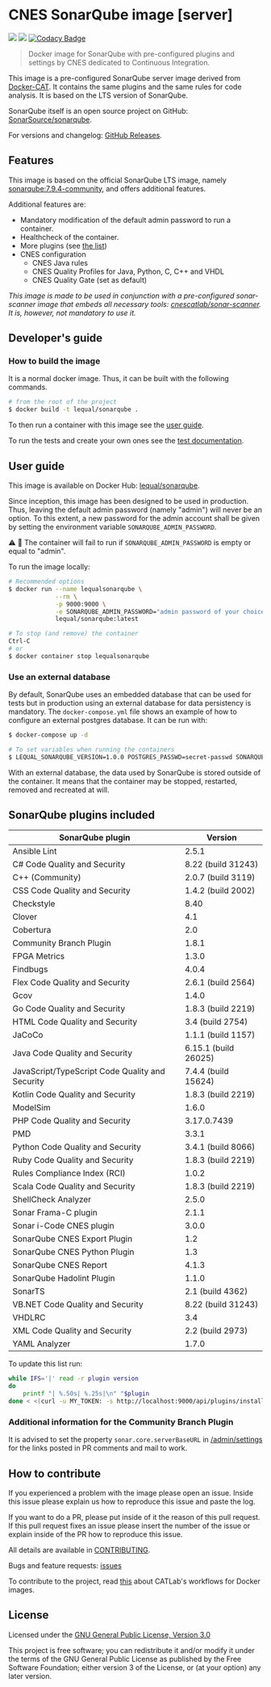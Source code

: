 # CNES SonarQube image \[server\]

![](https://github.com/cnescatlab/sonarqube/workflows/CI/badge.svg)
![](https://github.com/cnescatlab/sonarqube/workflows/CD/badge.svg)
[![Codacy Badge](https://app.codacy.com/project/badge/Grade/2a4a53f54ae94bd69d66a7690b95612f)](https://www.codacy.com/gh/cnescatlab/sonarqube?utm_source=github.com&amp;utm_medium=referral&amp;utm_content=lequal/sonarqube&amp;utm_campaign=Badge_Grade)

> Docker image for SonarQube with pre-configured plugins and settings by CNES dedicated to Continuous Integration.

This image is a pre-configured SonarQube server image derived from [Docker-CAT](https://github.com/cnescatlab/docker-cat). It contains the same plugins and the same rules for code analysis. It is based on the LTS version of SonarQube.

SonarQube itself is an open source project on GitHub: [SonarSource/sonarqube](https://github.com/SonarSource/sonarqube).

For versions and changelog: [GitHub Releases](https://github.com/cnescatlab/sonarqube/releases).

## Features

This image is based on the official SonarQube LTS image, namely [sonarqube:7.9.4-community](https://hub.docker.com/_/sonarqube), and offers additional features.

Additional features are:

* Mandatory modification of the default admin password to run a container.
* Healthcheck of the container.
* More plugins (see [the list](#sonarqube-plugins-included))
* CNES configuration
    * CNES Java rules
    * CNES Quality Profiles for Java, Python, C, C++ and VHDL
    * CNES Quality Gate (set as default)

_This image is made to be used in conjunction with a pre-configured sonar-scanner image that embeds all necessary tools: [cnescatlab/sonar-scanner](https://github.com/cnescatlab/sonar-scanner). It is, however, not mandatory to use it._

## Developer's guide

### How to build the image

It is a normal docker image. Thus, it can be built with the following commands.

```sh
# from the root of the project
$ docker build -t lequal/sonarqube .
```

To then run a container with this image see the [user guide](#user-guide).

To run the tests and create your own ones see the [test documentation](https://github.com/cnescatlab/sonarqube/tree/develop/tests).

## User guide

This image is available on Docker Hub: [lequal/sonarqube](https://hub.docker.com/r/lequal/sonarqube/).

Since inception, this image has been designed to be used in production. Thus, leaving the default admin password (namely "admin") will never be an option. To this extent, a new password for the admin account shall be given by setting the environment variable `SONARQUBE_ADMIN_PASSWORD`.

:warning: :rotating_light: The container will fail to run if `SONARQUBE_ADMIN_PASSWORD` is empty or equal to "admin".

To run the image locally:

```sh
# Recommended options
$ docker run --name lequalsonarqube \
             --rm \
             -p 9000:9000 \
             -e SONARQUBE_ADMIN_PASSWORD="admin password of your choice" \
             lequal/sonarqube:latest

# To stop (and remove) the container
Ctrl-C
# or
$ docker container stop lequalsonarqube
```

### Use an external database

By default, SonarQube uses an embedded database that can be used for tests but in production using an external database for data persistency is mandatory. The `docker-compose.yml` file shows an example of how to configure an external postgres database. It can be run with:

```sh
$ docker-compose up -d

# To set variables when running the containers
$ LEQUAL_SONARQUBE_VERSION=1.0.0 POSTGRES_PASSWD=secret-passwd SONARQUBE_ADMIN_PASSWORD="a password" docker-compose up -d
```

With an external database, the data used by SonarQube is stored outside of the container. It means that the container may be stopped, restarted, removed and recreated at will.

## SonarQube plugins included

| SonarQube plugin                                  | Version                  | 
|---------------------------------------------------|--------------------------|
| Ansible Lint                                      | 2.5.1                    |
| C# Code Quality and Security                      | 8.22 (build 31243)       |
| C++ (Community)                                   | 2.0.7 (build 3119)       |
| CSS Code Quality and Security                     | 1.4.2 (build 2002)       |
| Checkstyle                                        | 8.40                     |
| Clover                                            | 4.1                      |
| Cobertura                                         | 2.0                      |
| Community Branch Plugin                           | 1.8.1                    |
| FPGA Metrics                                      | 1.3.0                    |
| Findbugs                                          | 4.0.4                    |
| Flex Code Quality and Security                    | 2.6.1 (build 2564)       |
| Gcov                                              | 1.4.0                    |
| Go Code Quality and Security                      | 1.8.3 (build 2219)       |
| HTML Code Quality and Security                    | 3.4 (build 2754)         |
| JaCoCo                                            | 1.1.1 (build 1157)       |
| Java Code Quality and Security                    | 6.15.1 (build 26025)     |
| JavaScript/TypeScript Code Quality and Security   | 7.4.4 (build 15624)      |
| Kotlin Code Quality and Security                  | 1.8.3 (build 2219)       |
| ModelSim                                          | 1.6.0                    |
| PHP Code Quality and Security                     | 3.17.0.7439              |
| PMD                                               | 3.3.1                    |
| Python Code Quality and Security                  | 3.4.1 (build 8066)       |
| Ruby Code Quality and Security                    | 1.8.3 (build 2219)       |
| Rules Compliance Index (RCI)                      | 1.0.2                    |
| Scala Code Quality and Security                   | 1.8.3 (build 2219)       |
| ShellCheck Analyzer                               | 2.5.0                    |
| Sonar Frama-C plugin                              | 2.1.1                    |
| Sonar i-Code CNES plugin                          | 3.0.0                    |
| SonarQube CNES Export Plugin                      | 1.2                      |
| SonarQube CNES Python Plugin                      | 1.3                      |
| SonarQube CNES Report                             | 4.1.3                    |
| SonarQube Hadolint Plugin                         | 1.1.0                    |
| SonarTS                                           | 2.1 (build 4362)         |
| VB.NET Code Quality and Security                  | 8.22 (build 31243)       |
| VHDLRC                                            | 3.4                      |
| XML Code Quality and Security                     | 2.2 (build 2973)         |
| YAML Analyzer                                     | 1.7.0                    |


To update this list run:

```sh
while IFS='|' read -r plugin version
do
    printf "| %.50s| %.25s|\n" "$plugin                                                  " "$version                         "
done < <(curl -u MY_TOKEN: -s http://localhost:9000/api/plugins/installed | jq -r '.plugins[] | "\(.name)|\(.version)"')
```

### Additional information for the Community Branch Plugin

It is advised to set the property `sonar.core.serverBaseURL` in [/admin/settings](http://localhost:9000/admin/settings) for the links posted in PR comments and mail to work.

## How to contribute

If you experienced a problem with the image please open an issue. Inside this issue please explain us how to reproduce this issue and paste the log. 

If you want to do a PR, please put inside of it the reason of this pull request. If this pull request fixes an issue please insert the number of the issue or explain inside of the PR how to reproduce this issue.

All details are available in [CONTRIBUTING](https://github.com/cnescatlab/.github/blob/master/CONTRIBUTING.md).

Bugs and feature requests: [issues](https://github.com/cnescatlab/sonarqube/issues)

To contribute to the project, read [this](https://github.com/cnescatlab/.github/wiki/CATLab's-Workflows) about CATLab's workflows for Docker images.

## License

Licensed under the [GNU General Public License, Version 3.0](https://www.gnu.org/licenses/gpl.txt)

This project is free software; you can redistribute it and/or modify it under the terms of the GNU General Public License as published by the Free Software Foundation; either version 3 of the License, or (at your option) any later version.
